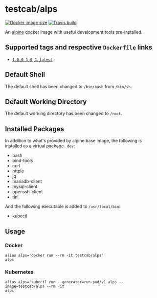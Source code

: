 # testcab/alps

[![Docker image size](https://badgen.net/docker/size/testcab/alps)](https://hub.docker.com/r/testcab/alps)
[![Travis build](https://badgen.net/travis/testcab/docker-alps)](https://travis-ci.org/testcab/docker-alps)

An [alpine](https://hub.docker.com/_/alpine) docker image with useful development tools pre-installed.

## Supported tags and respective `Dockerfile` links

* [`1.0.0`, `1.0`, `1`, `latest`](https://github.com/testcab/docker-alps/blob/master/Dockerfile)

## Default Shell

The default shell has been changed to `/bin/bash` from `/bin/sh`.

## Default Working Directory

The default working directory has been changed to `/root`.

## Installed Packages

In addition to what's provided by alpine base image, the following is installed as a virtual package `.dev`:

* bash
* bind-tools
* curl
* httpie
* jq
* mariadb-client
* mysql-client
* openssh-client
* tini

And the following executable is added to `/usr/local/bin`:

* kubectl

## Usage

### Docker

```
alias alps='docker run --rm -it testcab/alps'
alps
```

### Kubernetes

```
alias alps='kubectl run --generator=run-pod/v1 alps --image=testcab/alps --rm -it
alps
```
